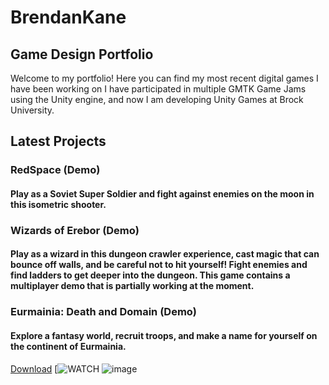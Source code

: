 # BrendanKane
## Game Design Portfolio

Welcome to my portfolio!
Here you can find my most recent digital games I have been working on
I have participated in multiple GMTK Game Jams using the Unity engine, and now I am developing Unity Games at Brock University.

## Latest Projects

### RedSpace (Demo)
#### Play as a Soviet Super Soldier and fight against enemies on the moon in this isometric shooter.

### Wizards of Erebor (Demo)
#### Play as a wizard in this dungeon crawler experience, cast magic that can bounce off walls, and be careful not to hit yourself! Fight enemies and find ladders to get deeper into the dungeon. This game contains a multiplayer demo that is partially working at the moment.

### Eurmainia: Death and Domain (Demo)
#### Explore a fantasy world, recruit troops, and make a name for yourself on the continent of Eurmainia. 

[Download]()
[![WATCH]()
![image]()



